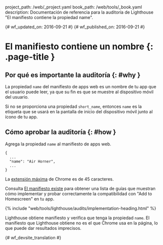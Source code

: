 project_path: /web/_project.yaml
book_path: /web/tools/_book.yaml
description: Documentación de referencia para la auditoría de Lighthouse "El manifiesto contiene la propiedad name".

{# wf_updated_on: 2016-09-21 #}
{# wf_published_on: 2016-09-21 #}

# El manifiesto contiene un nombre  {: .page-title }

## Por qué es importante la auditoría {: #why }

La propiedad `name` del manifiesto de apps web es un nombre de tu app
que el usuario puede leer, ya que su fin es que se muestre al dispositivo móvil del usuario.

Si no se proporciona una propiedad `short_name`, entonces `name` es la etiqueta que se usará
en la pantalla de inicio del dispositivo móvil junto al ícono de tu app.

## Cómo aprobar la auditoría {: #how }

Agrega la propiedad `name` al manifiesto de apps web.

    {
      ...
      "name": "Air Horner",
      ...
    }

La [extensión
máxima](https://developer.chrome.com/apps/manifest/name) de Chrome es de 45 caracteres.

Consulta [El manifiesto existe](manifest-exists#how)
para obtener una lista de guías que muestran cómo implementar
y probar correctamente la compatibilidad con "Add to Homescreen" en tu app.

{% include "web/tools/lighthouse/audits/implementation-heading.html" %}

Lighthouse obtiene manifiesto y verifica que tenga la propiedad `name`.
El manifiesto que Lighthouse obtiene no es el que Chrome
usa en la página, lo que puede dar resultados imprecisos.


{# wf_devsite_translation #}
